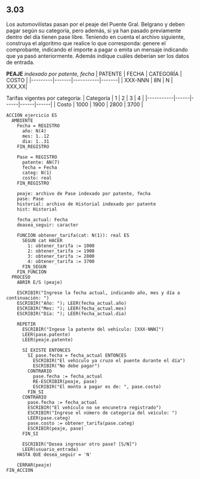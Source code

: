 ## 3.03
Los automovilistas pasan por el peaje del Puente Gral. Belgrano y deben pagar según
su categoría, pero además, si ya han pasado previamente dentro del día tienen pase
libre. Teniendo en cuenta el archivo siguiente, construya el algoritmo que realice
lo que corresponda: genere el comprobante, indicando el importe a pagar o emita un
mensaje indicando que ya pasó anteriormente. Además indique cuáles deberían ser los
datos de entrada.

**PEAJE** *indexado por patente, fecha*
| PATENTE | FECHA | CATEGORÍA | COSTO |
|---------|-------|-----------|-------|
| XXX-NNN | 8N    | N         | XXX,XX|

Tarifas vigentes por categoría:
| Categoría | 1    | 2    | 3    | 4    |
|-----------|------|------|------|------|
| Costo     | 1000 | 1900 | 2800 | 3700 |

```
ACCION ejercicio ES
  AMBIENTE
    Fecha = REGISTRO
      año: N(4)
      mes: 1..12
      dia: 1..31
    FIN_REGISTRO

    Pase = REGISTRO
      patente: AN(7)
      fecha = Fecha
      categ: N(1)
      costo: real
    FIN_REGISTRO

    peaje: archivo de Pase indexado por patente, fecha
    pase: Pase
    historial: archivo de Historial indexado por patente
    hist: Historial

    fecha_actual: Fecha
    deasea_seguir: caracter

    FUNCION obtener_tarifa(cat: N(1)): real ES
      SEGUN cat HACER
        1: obtener_tarifa := 1000
        2: obtener_tarifa := 1900
        3: obtener_tarifa := 2800
        4: obtener_tarifa := 3700
      FIN_SEGUN
    FIN_FUNCION
  PROCESO
    ABRIR E/S (peaje)

    ESCRIBIR("Ingrese la fecha actual, indicando año, mes y día a continuación: ")
    ESCRIBIR("Año: "); LEER(fecha_actual.año)
    ESCRIBIR("Mes: "); LEER(fecha_actual.mes)
    ESCRIBIR("Día: "); LEER(fecha_actual.dia)

    REPETIR
      ESCRIBIR("Ingese la patente del vehículo: [XXX-NNN]")
      LEER(pase.patente)
      LEER(peaje.patente)

      SI EXISTE ENTONCES
        SI pase.fecha = fecha_actual ENTONCES
          ESCRIBIR("El vehículo ya cruzo el puente durante el día")
          ESCRIBIR("No debe pagar")
        CONTRARIO
          pase.fecha := fecha_actual
          RE-ESCRIBIR(peaje, pase)
          ESCRIBIR("El monto a pagar es de: ", pase.costo)
        FIN_SI
      CONTRARIO
        pase.fecha := fecha_actual
        ESCRIBIR("El vehículo no se encunetra registrado")
        ESCRIBIR("Ingrese el número de categoria del veículo: ")
        LEER(pase.categ)
        pase.costo := obtener_tarifa(pase.categ)
        ESCRIBIR(peaje, pase)
      FIN_SI

      ESCRIBIR("Desea ingresar otro pase? [S/N]")
      LEER(usuario_entrada)
    HASTA QUE desea_seguir = 'N'

    CERRAR(peaje)
FIN_ACCION
```
